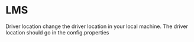 # LMS
 
Driver location
 change the driver location in your local machine.
 The driver location should go in the config.properties